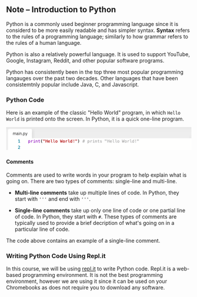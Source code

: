 ## Note – Introduction to Python

Python is a commonly used beginner programming language since it is considerd to be more easily readable and has simpler syntax. **Syntax** refers to the rules of a programming language; similarly to how grammar refers to the rules of a human language.

Python is also a relatively powerful language. It is used to support YouTube, Google, Instagram, Reddit, and other popular software programs.

Python has consistently been in the top three most popular programming langauges over the past two decades. Other languages that have been consistemtnly popular include Java, C, and Javascript.


### Python Code

Here is an example of the classic "Hello World" program, in which `Hello World` is printed onto the screen. In Python, it is a quick one-line program.

![](../../Images/Hello_World_Python.png)

#### Comments

Comments are used to write words in your program to help explain what is going on. There are two types of comments: single-line and multi-line. 

* **Multi-line comments** take up multiple lines of code. In Python, they start with `'''` and end with `'''`.

* **Single-line comments** take up only one line of code or one partial line of code. In Python, they start with `#`. These types of comments are typically used to provide a brief decription of what's going on in a particular line of code.

The code above contains an example of a single-line comment.

### Writing Python Code Using Repl.it

In this course, we will be using [repl.it](http://repl.it) to write Python code. Repl.it is a web-based programming environment. It is not the best programming environment, however we are using it since it can be used on your Chromebooks as does not require you to download any software.


